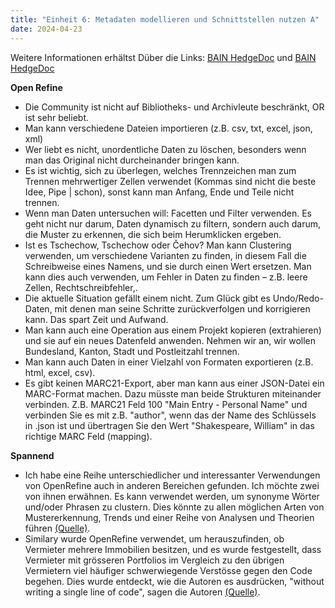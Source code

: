 ```yaml
---
title: "Einheit 6: Metadaten modellieren und Schnittstellen nutzen A"
date: 2024-04-23
---
```

Weitere Informationen erhältst Düber die Links: 
<a href="https://pad.gwdg.de/NY1-soGUSsim-sttsoHNXw#">BAIN HedgeDoc</a> und
<a href="https://pad.gwdg.de/GDKAQMKwT3u-VP6hZ6NtOA#">BAIN HedgeDoc</a> 

**Open Refine**

- Die Community ist nicht auf Bibliotheks- und Archivleute beschränkt, OR ist sehr beliebt.
- Man kann verschiedene Dateien importieren (z.B. csv, txt, excel, json, xml)
- Wer liebt es nicht, unordentliche Daten zu löschen, besonders wenn man das Original nicht durcheinander bringen kann.
- Es ist wichtig, sich zu überlegen, welches Trennzeichen man zum Trennen mehrwertiger Zellen verwendet (Kommas sind nicht die beste Idee, Pipe | schon), sonst kann man Anfang, Ende und Teile nicht trennen.
- Wenn man Daten untersuchen will: Facetten und Filter verwenden. Es geht nicht nur darum, Daten dynamisch zu filtern, sondern auch darum, die Muster zu erkennen, die sich beim Herumklicken ergeben.
- Ist es Tschechow, Tschechow oder Čehov? Man kann Clustering verwenden, um verschiedene Varianten zu finden, in diesem Fall die Schreibweise eines Namens, und sie durch einen Wert ersetzen. Man kann dies auch verwenden, um Fehler in Daten zu finden – z.B. leere Zellen, Rechtschreibfehler,.
- Die aktuelle Situation gefällt einem nicht. Zum Glück gibt es Undo/Redo-Daten, mit denen man seine Schritte zurückverfolgen und korrigieren kann. Das spart Zeit und Aufwand.
- Man kann auch eine Operation aus einem Projekt kopieren (extrahieren) und sie auf ein neues Datenfeld anwenden. Nehmen wir an, wir wollen Bundesland, Kanton, Stadt und Postleitzahl trennen.
- Man kann auch Daten in einer Vielzahl von Formaten exportieren (z.B. html, excel, csv). 
- Es gibt keinen MARC21-Export, aber man kann aus einer JSON-Datei ein MARC-Format machen. Dazu müsste man beide Strukturen miteinander verbinden. Z.B. MARC21 Feld 100 "Main Entry - Personal Name" und verbinden Sie es mit z.B. "author", wenn das der Name des Schlüssels in .json ist und übertragen Sie den Wert "Shakespeare, William" in das richtige MARC Feld (mapping).

**Spannend**
- Ich habe eine Reihe unterschiedlicher und interessanter Verwendungen von OpenRefine auch in anderen Bereichen gefunden. Ich möchte zwei von ihnen erwähnen. Es kann verwendet werden, um synonyme Wörter und/oder Phrasen zu clustern. Dies könnte zu allen möglichen Arten von Mustererkennung, Trends und einer Reihe von Analysen und Theorien führen <a href="http://jurnal.stkippersada.ac.id/jurnal/index.php/JEES/article/view/3326/1995">(Quelle)</a>.
- Similary wurde OpenRefine verwendet, um herauszufinden, ob Vermieter mehrere Immobilien besitzen, und es wurde festgestellt, dass Vermieter mit grösseren Portfolios im Vergleich zu den übrigen Vermietern viel häufiger schwerwiegende Verstösse gegen den Code begehen. Dies wurde entdeckt, wie die Autoren es ausdrücken, "without writing a single line of code", sagen die Autoren <a href="https://www.tandfonline.com/doi/epdf/10.1080/01944363.2023.2292674?needAccess=true">(Quelle)<a>.
